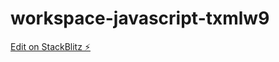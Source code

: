 # workspace-javascript-txmlw9

[Edit on StackBlitz ⚡️](https://stackblitz.com/edit/workspace-javascript-txmlw9)